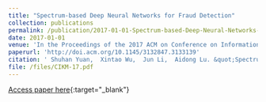 ```yaml
---
title: "Spectrum-based Deep Neural Networks for Fraud Detection"
collection: publications
permalink: /publication/2017-01-01-Spectrum-based-Deep-Neural-Networks-for-Fraud-Detection/
date: 2017-01-01
venue: 'In the Proceedings of the 2017 ACM on Conference on Information and Knowledge Management'
paperurl: 'http://doi.acm.org/10.1145/3132847.3133139'
citation: ' Shuhan Yuan,  Xintao Wu,  Jun Li,  Aidong Lu. &quot;Spectrum-based Deep Neural Networks for Fraud Detection.&quot; In the Proceedings of the 2017 ACM on Conference on Information and Knowledge Management, 2017.'
file: /files/CIKM-17.pdf
---
```

[Access paper here](http://doi.acm.org/10.1145/3132847.3133139){:target="_blank"}
